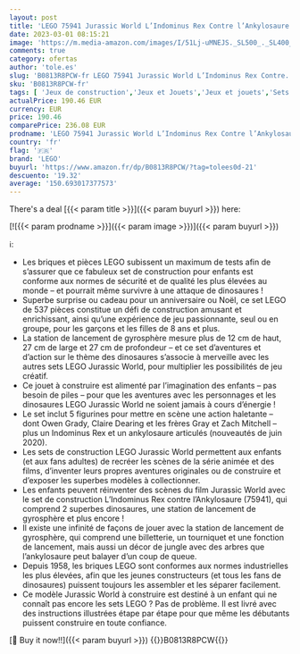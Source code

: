 ```yaml
---
layout: post
title: 'LEGO 75941 Jurassic World L’Indominus Rex Contre l’Ankylosaure  Figurine Dinosaure Jouet Fille et Garçon de 8 Ans et Plus  avec gyrosphère'
date: 2023-03-01 08:15:21
image: 'https://m.media-amazon.com/images/I/51Lj-uMNEJS._SL500_._SL400_.jpg'
comments: true
category: ofertas
author: 'tole.es'
slug: 'B0813R8PCW-fr LEGO 75941 Jurassic World L’Indominus Rex Contre...'
sku: 'B0813R8PCW-fr'
tags: [ 'Jeux de construction','Jeux et Jouets','Jeux et jouets','Sets de jeux de construction','lego','🇫🇷', ]
actualPrice: 190.46 EUR
currency: EUR
price: 190.46
comparePrice: 236.08 EUR
prodname: 'LEGO 75941 Jurassic World L’Indominus Rex Contre l’Ankylosaure  Figurine Dinosaure Jouet Fille et Garçon de 8 Ans et Plus  avec gyrosphère'
country: 'fr'
flag: '🇫🇷'
brand: 'LEGO'
buyurl: 'https://www.amazon.fr/dp/B0813R8PCW/?tag=tolees0d-21'
descuento: '19.32'
average: '150.693017377573'
---
```


There's a deal [{{< param title >}}]({{< param buyurl >}})  here:

[![{{< param prodname >}}]({{< param image >}})]({{< param buyurl >}})

ℹ️:

- Les briques et pièces LEGO subissent un maximum de tests afin de s’assurer que ce fabuleux set de construction pour enfants est conforme aux normes de sécurité et de qualité les plus élevées au monde – et pourrait même survivre à une attaque de dinosaures !
- Superbe surprise ou cadeau pour un anniversaire ou Noël, ce set LEGO de 537 pièces constitue un défi de construction amusant et enrichissant, ainsi qu’une expérience de jeu passionnante, seul ou en groupe, pour les garçons et les filles de 8 ans et plus.
- La station de lancement de gyrosphère mesure plus de 12 cm de haut, 27 cm de large et 27 cm de profondeur – et ce set d’aventures et d’action sur le thème des dinosaures s’associe à merveille avec les autres sets LEGO Jurassic World, pour multiplier les possibilités de jeu créatif.
- Ce jouet à construire est alimenté par l’imagination des enfants – pas besoin de piles – pour que les aventures avec les personnages et les dinosaures LEGO Jurassic World ne soient jamais à cours d’énergie !
- Le set inclut 5 figurines pour mettre en scène une action haletante – dont Owen Grady, Claire Dearing et les frères Gray et Zach Mitchell – plus un Indominus Rex et un ankylosaure articulés (nouveautés de juin 2020).
- Les sets de construction LEGO Jurassic World permettent aux enfants (et aux fans adultes) de recréer les scènes de la série animée et des films, d’inventer leurs propres aventures originales ou de construire et d’exposer les superbes modèles à collectionner.
- Les enfants peuvent réinventer des scènes du film Jurassic World avec le set de construction L’Indominus Rex contre l’Ankylosaure (75941), qui comprend 2 superbes dinosaures, une station de lancement de gyrosphère et plus encore !
- Il existe une infinité de façons de jouer avec la station de lancement de gyrosphère, qui comprend une billetterie, un tourniquet et une fonction de lancement, mais aussi un décor de jungle avec des arbres que l’ankylosaure peut balayer d’un coup de queue.
- Depuis 1958, les briques LEGO sont conformes aux normes industrielles les plus élevées, afin que les jeunes constructeurs (et tous les fans de dinosaures) puissent toujours les assembler et les séparer facilement.
- Ce modèle Jurassic World à construire est destiné à un enfant qui ne connaît pas encore les sets LEGO ? Pas de problème. Il est livré avec des instructions illustrées étape par étape pour que même les débutants puissent construire en toute confiance.

[🛒 Buy it now!!]({{< param buyurl >}})
{{<world>}}B0813R8PCW{{</world>}}
